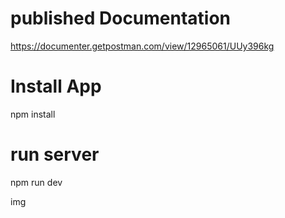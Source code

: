 # published Documentation
https://documenter.getpostman.com/view/12965061/UUy396kg

# Install App

npm install

# run server

npm run dev

img
